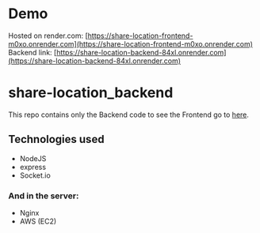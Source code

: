 # Demo
Hosted on render.com: [https://share-location-frontend-m0xo.onrender.com](https://share-location-frontend-m0xo.onrender.com)
Backend link: [https://share-location-backend-84xl.onrender.com](https://share-location-backend-84xl.onrender.com)

# share-location_backend
This repo contains only the Backend code to see the Frontend go to [here](https://github.com/I7RANK/share-location_frontend).

## Technologies used
- NodeJS
- express
- Socket.io

### And in the server:
- Nginx
- AWS (EC2)
